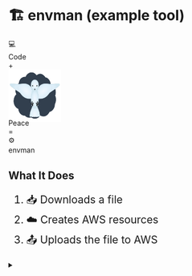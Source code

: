 # 🏗️ envman (example tool)

<div class="presentation_card_container">
<div class="presentation_card card_content">
    <span class="emoji_image">💻</span><br/>
    <p class="presentation_card_label">Code</p>
</div>
<div class="presentation_card">
    <span class="presentation_card_symbol">+</span>
</div>
<div class="presentation_card card_content">
    <img src="dove.svg"
        style="
            display: inline-block;
            width: 7.5em;
            height: 7.5em;
            margin: 0.0em 0.0em -1.0em 0.0em;"
        alt="Peace logo"
    /><br/>
    <p class="presentation_card_label">Peace</p>
</div>
<div class="presentation_card">
    <span class="presentation_card_symbol">=</span>
</div>
<div class="presentation_card card_content">
    <span class="emoji_image">⚙️</span><br/>
    <p class="presentation_card_label">envman</p>
</div>
</div>

<style type="text/css">
p { margin: 0.25em 0.0em 0.0em 0.0em; }
</style>


## What It Does

<div style="font-size: 1.5em;">

1. 📥 Downloads a file

2. ☁️ Creates AWS resources

3. 📤 Uploads the file to AWS

</div>

<details><summary></summary>
<object
    type="image/svg+xml"
    data="envman_example_tool/envman_what_it_does.svg"
    width="800"
    /></object>
<br/>
<small><a href="https://azriel.im/dot_ix/#src=OYJwhgDgFg+gzgFwJ4BsCmAuABAIwPYAeAUACYCWIaAxgmXgHbYBuaItVYKRZAtmMGjjYA3gF8iUMqzAgqUJBiJYsoPAFcIMLWTA9Fy5ao1aYOniaObt9RGHpU0WiCDwAzMuiFKDhl8e26Fn5WpjYIdg5OLu6eJhBgCLAmJiRoPHhaAIwi4j6WJmZB6iEQeChkVFJePr7FBYFa+U5lFVVxCUnJMKnpWTnetf6mDTBNMC6e+jVjhY3BJhOC7YldWj0ZMNlYYt5jcADMU4MhB8udyWAAXiBSKEkQaGCRMGj0THz0a2kb2QMGe-szqsYFcbmg7k5Hs9Xu87F9epsgasAO5oHBaSBWcIgfrKKB4RDA4BkRJqdEwKh4PR-fGE1bE0nkynmJwdExQBAICBwekkqBkrTMjHXW4ATkyWlR5MxWko6DAcCW3TwyPoKDwYBIWgADFk9TApRiIFiZLisLSEMD1Rw7gSEEdzXarXgbRakV1QWKJQa0UarLrEYHDSDjVpsf16HhUjB6LpBFMZrpsABJACCAFldvMAizRtnQrZ7I4YM43B541hk2EImgsAAFaLluBZuo5opDMjVotRMuxVkrVbrPpYQC8G4BdnawQ8yLY7IzGpXKlQrdZaS+bx3qufnq7a-fOKW+w-Hk8P043bbmrfGZQrACUb+uVPnZnmr4seXvgUPNthAHwbgCPdk9ejPJ8rwObAAGV9hnE5AU-VZPXBe4oWLGEPnhH4-0AYr2sEQu4AFoHieNB8LQux8PWfCQIBd0LhFJDIWIrQyM+bpD0DEs2RRX0QxNHFR0AEZ2sENTEADpsW8N1eUZQUqWwQAeDcABH2VD5MlROZSSnWk-kmSpd0OS5D9kgZHTZJZPDxUlHiZXGcFHkVD8SBVNUNS1GAA29b1gxs8NzU5bkMAAekCky1OZQKLMyQKRONQK5XswRAqc1V1U1QLtVEzJMui30xIkvEtK6a1OAtbAR0Abp2sGK21EE0ukipdErCviAcPXolBLJ9aVQ3c-UvOsnrfJHITIoAHRiiBRoyrLMnG3LjXEmQiEjaNUjgKghG2cQVscb4ACsyE2nYdtMPgBCO8Q0BIc6pikhrXUKmj4LasEIRLFDmLedC2IRX5lHwx16uSaqLW8AGns41q6Ne5CmJeL64R+n46stVYQce5853zBdWiVSH9wwvowcB1H7qa2r-tA2ct2xnc8ZagmkayFHnQe+rExpt8H1og9fqmAG7uBxqaoQYmOfbEJ3x5wnNhZtHhbu8XLw7LtnlLGJ6a4rpvz+rABcKoW2dFymldfFXCzVxs+3xr92JAgB+EnWfJ0nBYsVTdNzBn2X8oz3Zkik9JBdrOu8nr4oVJVkpczUdT6qzur4hY0AARzUQRjawbB9aB-3TMDr2tYM7ltIFAvhVe0OBqsCOHLWZzUrcjz9TDvi-hz0nDZd7xHbdrR0fq72EJD-rE7jwNR79MMZHZA287LoVnuLv3Gg9syK69BOp9s+U6+VFLXPHzyt946eQGTuBShsNBvGzp3S89-TfYf9fg8ryfT53hLHIbw-eonk+Pklo+A7s7EW0s36by6tvZuQZq5nx7vfMm4DnrQyga3I+Ld4EwGxBLEwpxUEmDwrDaECNWI6wgRgnBwCs56yQV3FBNth7v0AT1WBH8gEgHblTWCEDiGMVIbCchdtKHYIkldAQbF1oXSIOEYA1QsByNPtHRu2AADkAARX+mosAAHU0RYFTMaNR3glGnBwGoKgABrNA9osBqIAMKUASLWVMuiIJYFvIIdQshBAmOUGYwEeAcB7WoHYtRABVCAjdDHGkUXgLAUETFKJJGkBRSiZQqNcvzeh89H5L2fl0UK+TIqsJrnZSOP8D6x3-sfaBn98p0L7jAAepMh4vXQdg9hZSEGU2aa02eudV4B0XkwmAy8X7l0geCKuY8v6VPrtUpu8d6mcOTmnDOxN+kK2alrNBMyOFsJWVQ3BWhmnFNfmMiZRS15TNKas8OFS95ZJqd0h5SdZSCCvoqUx-B4CAgsdY2xOTtlGzFvmAhYz9lvSIoI76Ostlz37js9mEK4JQqIe1EhqEyEyxAqA+WYKTaY05kMHGa4IEIr6UilpKLSam23IuXcGK8WIqGbSoldCGX5iloQ1l1L2UDOViEF8YxeUsqZrLAVncTCtPBVeUVz5VbFnVk2Slds2UyuRUbPBF4zYiuVT2DWRl2nJCpYov5pxgmhJoCCmlQqJX3KoW8k5NDwZor4VigROKhF4tEXMxpBLkF3VNZilh7zMFwIDTPYV+D0Who3gxd6cMWJ+r5RG6hXCzHIFiK4F0ah0l-MydokgDpe72rpYMrVoxbmjPadc4ytag5OuwbXKOJbI2HI+bZDZFMDDMEOmQHAHgSQKCwEwQdOB0B-GUHYXgLj1EAG1EAuBsRRBU+JXCuEVAgfC6QWD4UoL2y0WUACsPJyj0EeOfTs7h6CpIALr+JqHAKAkBHCUnVPxKd6cZ1YBXXgGx8Ac2YEnBumQ4AFDagADSnpg5kAATNBpDAAWZD6GkOZHQ1hxD2o-0AaA8iMgJBEhLsyBAAgT78MIFXY4V9mpHCRhAHwFA6iABs2ptTPp8DEFA8A33RiYyx9RcGuN-HLYKyt6aW1zJdWImN4yaUXKmVcwpjaRnNpHj0+ZzyO21KwdG8+nzL4MB+T4AdcAh0juQBZod06ai4XvXwBAoG1HLpo4BkiJAN1uG3bYvdeAD2UBM9fTYolz0tM7Ne0Id7H3cYMPRh4gcv3YB-TfBzBG6MgewN5+jIBIMYHgwh+D2GMPobQ0hgAHBhmDcHqO0YNMR0j9jF0IYo1RjLHmgP0cE3gZjnB2Ocfi8oXj-GGMxj68J+xonn2BJgICmx9oaQVp1bGrQkKE3TJhR9eGvrJW6x8BOyzw7yg2fHZO+zNQ53Odc+52j67X2+Z3QFlgmwL1RZnrezscX8NvqS5+vrqWUC-s6w1xAqBQO5bfflsAUHoMoZK5hsrqH0PVaQ8V2DeHQeebG71-rrH7EcbEw50bPXGOTYG9Noby3JOrf1ZuXVJY6Ymr2bzTCf6jtWdO2OznU70tXacwulrmWHubr87u-djhMjvavZ9+gsWXMdZfX9j9ZRAe4GB-znwmXgMQ5y+BmHcOEfQaw0j9H5XUc1cx-VnHZOJv48G8TmopOBPk4d1Tp3BVacu0Z4qrm1tNs6wdMoXn1mecXa1wYa7Qu3Mi6h09-zku3uRdlze+X33FfDf-Sr5L6u0s2+69lsDeWCsweN6bk3yP4eW-R7VrHL6ut0dd-bqbaiidZ5d+NoTlO1EzZp9Wh13KFWGpLFbTWUM2dEwc6H7ntm+d-ujy5pdcefNbue0n6XKfotffvZn3777c-fs1wXrLevi-Q9L-DxHlfzco6q1bur2PuvN+7wTtv1OSceD43b1-ImP8WuAH+RgGtTCTLVyW1R92ky0wzTk0M0Zw21Z0TW2xTVxX239W3kaWUDnzDzn0ux8EX1uxX0ezX0T0Cylxl233T13zQCV21xzwByPxBwbzByLyhwg1h0Kyvxv24PNwq2gzR2QzrxP1xzd1b3bz-U7zx1bz71AEgCgAnUuBBE5BAAUR2kVAgGwAygQ1PW8HAHoCsXUM0NEm0O8EvkvQrDUGvkzgkVVzCHAE7EtFSFcDADUBQDsRoyYJsMDjsLAAcJkWUC8PIHPicJcLcOwDzRAGRBkBIG8ECIoAUWUAkwHyk0U3ZWUzrSLjUzyVfhk23jbSqRjmWQAQzVOR7XTj7SwNwCeCsViOukcB4E7HQE+BCNcLsWggCLqJgAaLVFeH8KwHiGsS6KjFA3YKQBwVkSgDSEwG8B4FYEkSIxWBwEjmwA8P53B0mD+ECLQGcNaISIMBn1HWwE7F5zwJ4U3GD3-Ub113QByzwE5CumEJ-wpzf32H-21yuLt3xBYH4jUVeM9wSw+ObzzSoALXUQR3+OUB1ztyeFoBYD-whKwEkNEJ7zgw7y-xEMU2+L-zRJQG-yBPzU2jUUyDeIMCRJBBoDIDhPsWK3+KH3NnCG7FH17HjEeNYLuJcxiKfyby72ePUT+KzyhOby+NYD5JJMhMBPG2BNBPsXBIFIlOjBhMpNcz70-1xIxN-ypxxLxPG2FJ+NRIkPRLtylMJOJIRLJMVKpLURpPizpJKGZwuKhLZPuM5OYNtxf15PsX5MeKFLIJ+K9K5IxONLBLFMuLB2bwtOVJDLJI1N7zNMNJ9KxM1INLVKNIJPUVNK1IxIjPUWtL+FtIWAfAdI+KdI5O9J5Pd1+JDMFJ1N9NFIROrOjCDJlKrPlMcGzI90zKeIrP1NVO1OjF1OxOTL7McCbKJKjPjPG3bKtJJIBCLJYLPycmdLLKkJ739NdOfxrMTMrPrNbJgFHNlOXLbIpMtJVOdwnJXLfx7LPJTITJFKTN7MDLTPsQzKHKzOPNc1zJ8HOSbWpADPWMh3ZIeL-PdIrLXPeLDM3LvO3LlIgsbKfLUQPOAsnPfPhM7JAukLjJvMgr1MwuHL3PgpfIfOhJQupJJNBRdjnNtxLKAvXO5IvLrJgrdOwoYsPPwpBMJMQtorfNhMjNwvVI9NjLQuYvvOvLwtHMItEu4qVJzKrPoLV0YJvg2k2gAB8EMiBvAAABGxJAVwcAWYuALAHafCIgsXdfMg7YP4bUAAUgMGEFDM81FwTzsW1AAG4sBcgDBTSbK7KTKnLsBXi3KPKPKtK0AdK9LBB7K1148SCJdzLhBLKbLlAfLG9HKYrsBMh9g2NAq-gvLthIqvNV9xdNDsrlBgrtLdK4wDLfKYqXsSIj1yiEALKfBrLbL8rUqiqsBXL3KcrONvK2roqOrMhRRKsSrurlAQqwrKr+rCqzKgsvlTNax4rmrEq8rqqOquqPLlBcrkr7sBqd1s4ENMgRqxruq4AmBAC0ACAaMwB1E1EgA">source</a></small>
</details>
